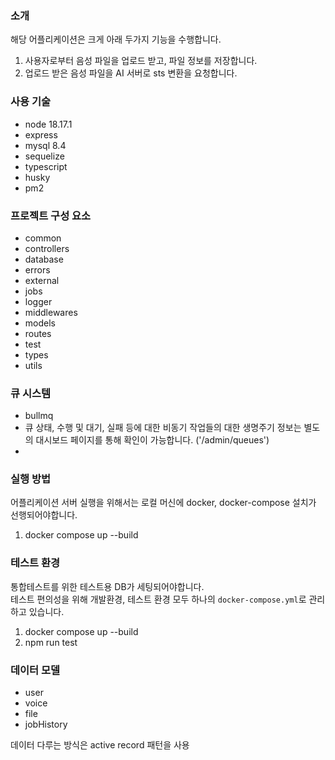 ### 소개

해당 어플리케이션은 크게 아래 두가지 기능을 수행합니다.

1. 사용자로부터 음성 파일을 업로드 받고, 파일 정보를 저장합니다.
2. 업로드 받은 음성 파일을 AI 서버로 sts 변환을 요청합니다.

### 사용 기술

- node 18.17.1
- express
- mysql 8.4
- sequelize
- typescript
- husky
- pm2

### 프로젝트 구성 요소

- common
- controllers
- database
- errors
- external
- jobs
- logger
- middlewares
- models
- routes
- test
- types
- utils

### 큐 시스템

- bullmq
- 큐 상태, 수행 및 대기, 실패 등에 대한 비동기 작업들의 대한 생명주기 정보는 별도의 대시보드 페이지를 통해 확인이 가능합니다. ('/admin/queues')
-

### 실행 방법

어플리케이션 서버 실행을 위해서는 로컬 머신에 docker, docker-compose 설치가 선행되어야합니다.

1. docker compose up --build

### 테스트 환경

통합테스트를 위한 테스트용 DB가 세팅되어야합니다.<br />
테스트 편의성을 위해 개발환경, 테스트 환경 모두 하나의 `docker-compose.yml`로 관리하고 있습니다.

1. docker compose up --build
2. npm run test

### 데이터 모델

- user
- voice
- file
- jobHistory

데이터 다루는 방식은 active record 패턴을 사용

###
